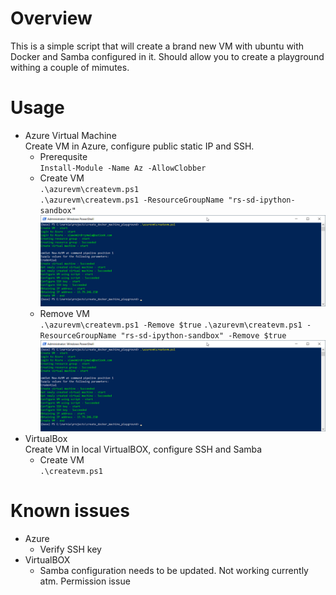 # Overview   
This is a simple script that will create a brand new VM with ubuntu with Docker and Samba configured in it. Should allow you to create a playground withing a couple of mimutes.

# Usage
* Azure Virtual Machine   
    Create VM in Azure, configure public static IP and SSH.
   * Prerequsite   
   `Install-Module -Name Az -AllowClobber`
   * Create VM   
   `.\azurevm\createvm.ps1`   
   `.\azurevm\createvm.ps1 -ResourceGroupName "rs-sd-ipython-sandbox"` 
   ![Azure create vm](misc/azure-crete-vm-printscreen1.png)
   * Remove VM   
   `.\azurevm\createvm.ps1 -Remove $true`
   `.\azurevm\createvm.ps1 -ResourceGroupName "rs-sd-ipython-sandbox" -Remove $true`
   ![Azure remove vm](misc/azure-crete-vm-printscreen1.png)
* VirtualBox   
    Create VM in local VirtualBOX, configure SSH and Samba
    * Create VM   
    `.\createvm.ps1`

# Known issues   
* Azure   
   * Verify SSH key
* VirtualBOX   
   * Samba configuration needs to be updated. Not working currently atm. Permission issue